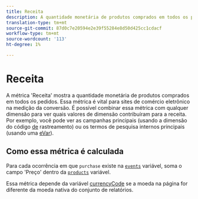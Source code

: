```yaml
---
title: Receita
description: A quantidade monetária de produtos comprados em todos os pedidos.
translation-type: tm+mt
source-git-commit: 87d0c7e20594e2e39f55284e8d50d425cc1cdacf
workflow-type: tm+mt
source-wordcount: '113'
ht-degree: 1%

---
```



# Receita

A métrica &#39;Receita&#39; mostra a quantidade monetária de produtos comprados em todos os pedidos. Essa métrica é vital para sites de comércio eletrônico na medição da conversão. É possível combinar essa métrica com qualquer dimensão para ver quais valores de dimensão contribuíram para a receita. Por exemplo, você pode ver as campanhas principais (usando a dimensão do código [de](../dimensions/tracking-code.md) rastreamento) ou os termos de pesquisa internos principais (usando uma [eVar](../dimensions/evar.md)).

## Como essa métrica é calculada

Para cada ocorrência em que `purchase` existe na [`events`](/help/implement/vars/page-vars/events/event-purchase.md) variável, soma o campo &#39;Preço&#39; dentro da [`products`](/help/implement/vars/page-vars/products.md) variável.

Essa métrica depende da variável [currencyCode](/help/implement/vars/config-vars/currencycode.md) se a moeda na página for diferente da moeda nativa do conjunto de relatórios.
